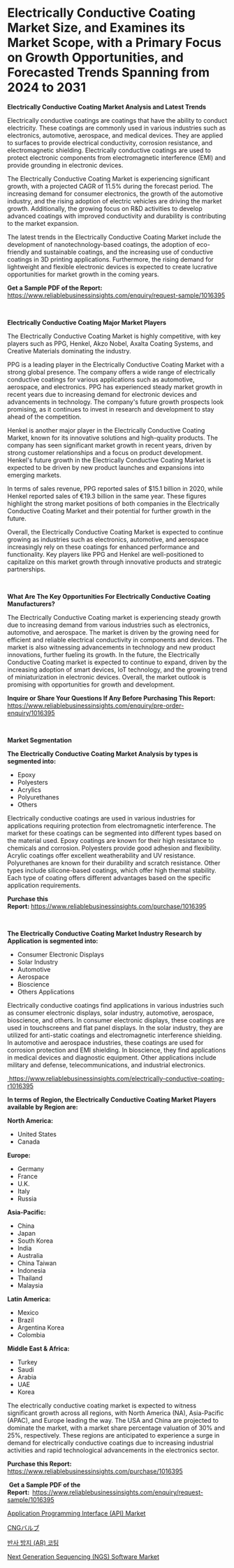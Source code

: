 <p><h1>Electrically Conductive Coating Market Size, and Examines its Market Scope, with a Primary Focus on Growth Opportunities, and Forecasted Trends Spanning from 2024 to 2031</h1></p><p><strong>Electrically Conductive Coating Market Analysis and Latest Trends</strong></p>
<p><p>Electrically conductive coatings are coatings that have the ability to conduct electricity. These coatings are commonly used in various industries such as electronics, automotive, aerospace, and medical devices. They are applied to surfaces to provide electrical conductivity, corrosion resistance, and electromagnetic shielding. Electrically conductive coatings are used to protect electronic components from electromagnetic interference (EMI) and provide grounding in electronic devices.</p><p>The Electrically Conductive Coating Market is experiencing significant growth, with a projected CAGR of 11.5% during the forecast period. The increasing demand for consumer electronics, the growth of the automotive industry, and the rising adoption of electric vehicles are driving the market growth. Additionally, the growing focus on R&D activities to develop advanced coatings with improved conductivity and durability is contributing to the market expansion.</p><p>The latest trends in the Electrically Conductive Coating Market include the development of nanotechnology-based coatings, the adoption of eco-friendly and sustainable coatings, and the increasing use of conductive coatings in 3D printing applications. Furthermore, the rising demand for lightweight and flexible electronic devices is expected to create lucrative opportunities for market growth in the coming years.</p></p>
<p><strong>Get a Sample PDF of the Report:&nbsp;</strong> <a href="https://www.reliablebusinessinsights.com/enquiry/request-sample/1016395">https://www.reliablebusinessinsights.com/enquiry/request-sample/1016395</a></p>
<p>&nbsp;</p>
<p><strong>Electrically Conductive Coating Major Market Players</strong></p>
<p><p>The Electrically Conductive Coating Market is highly competitive, with key players such as PPG, Henkel, Akzo Nobel, Axalta Coating Systems, and Creative Materials dominating the industry. </p><p>PPG is a leading player in the Electrically Conductive Coating Market with a strong global presence. The company offers a wide range of electrically conductive coatings for various applications such as automotive, aerospace, and electronics. PPG has experienced steady market growth in recent years due to increasing demand for electronic devices and advancements in technology. The company's future growth prospects look promising, as it continues to invest in research and development to stay ahead of the competition.</p><p>Henkel is another major player in the Electrically Conductive Coating Market, known for its innovative solutions and high-quality products. The company has seen significant market growth in recent years, driven by strong customer relationships and a focus on product development. Henkel's future growth in the Electrically Conductive Coating Market is expected to be driven by new product launches and expansions into emerging markets.</p><p>In terms of sales revenue, PPG reported sales of $15.1 billion in 2020, while Henkel reported sales of €19.3 billion in the same year. These figures highlight the strong market positions of both companies in the Electrically Conductive Coating Market and their potential for further growth in the future.</p><p>Overall, the Electrically Conductive Coating Market is expected to continue growing as industries such as electronics, automotive, and aerospace increasingly rely on these coatings for enhanced performance and functionality. Key players like PPG and Henkel are well-positioned to capitalize on this market growth through innovative products and strategic partnerships.</p></p>
<p>&nbsp;</p>
<p><strong>What Are The Key Opportunities For Electrically Conductive Coating Manufacturers?</strong></p>
<p><p>The Electrically Conductive Coating market is experiencing steady growth due to increasing demand from various industries such as electronics, automotive, and aerospace. The market is driven by the growing need for efficient and reliable electrical conductivity in components and devices. The market is also witnessing advancements in technology and new product innovations, further fueling its growth. In the future, the Electrically Conductive Coating market is expected to continue to expand, driven by the increasing adoption of smart devices, IoT technology, and the growing trend of miniaturization in electronic devices. Overall, the market outlook is promising with opportunities for growth and development.</p></p>
<p><strong>Inquire or Share Your Questions If Any Before Purchasing This Report:</strong> <a href="https://www.reliablebusinessinsights.com/enquiry/pre-order-enquiry/1016395">https://www.reliablebusinessinsights.com/enquiry/pre-order-enquiry/1016395</a></p>
<p>&nbsp;</p>
<p><strong>Market Segmentation</strong></p>
<p><strong>The Electrically Conductive Coating Market Analysis by types is segmented into:</strong></p>
<p><ul><li>Epoxy</li><li>Polyesters</li><li>Acrylics</li><li>Polyurethanes</li><li>Others</li></ul></p>
<p><p>Electrically conductive coatings are used in various industries for applications requiring protection from electromagnetic interference. The market for these coatings can be segmented into different types based on the material used. Epoxy coatings are known for their high resistance to chemicals and corrosion. Polyesters provide good adhesion and flexibility. Acrylic coatings offer excellent weatherability and UV resistance. Polyurethanes are known for their durability and scratch resistance. Other types include silicone-based coatings, which offer high thermal stability. Each type of coating offers different advantages based on the specific application requirements.</p></p>
<p><strong>Purchase this Report:&nbsp;</strong><a href="https://www.reliablebusinessinsights.com/purchase/1016395">https://www.reliablebusinessinsights.com/purchase/1016395</a></p>
<p>&nbsp;</p>
<p><strong>The Electrically Conductive Coating Market Industry Research by Application is segmented into:</strong></p>
<p><ul><li>Consumer Electronic Displays</li><li>Solar Industry</li><li>Automotive</li><li>Aerospace</li><li>Bioscience</li><li>Others Applications</li></ul></p>
<p><p>Electrically conductive coatings find applications in various industries such as consumer electronic displays, solar industry, automotive, aerospace, bioscience, and others. In consumer electronic displays, these coatings are used in touchscreens and flat panel displays. In the solar industry, they are utilized for anti-static coatings and electromagnetic interference shielding. In automotive and aerospace industries, these coatings are used for corrosion protection and EMI shielding. In bioscience, they find applications in medical devices and diagnostic equipment. Other applications include military and defense, telecommunications, and industrial electronics.</p></p>
<p><a href="https://www.reliablebusinessinsights.com/electrically-conductive-coating-r1016395">&nbsp;https://www.reliablebusinessinsights.com/electrically-conductive-coating-r1016395</a></p>
<p><strong>In terms of Region, the Electrically Conductive Coating Market Players available by Region are:</strong></p>
<p>
    <p> <strong> North America: </strong>
        <ul>
            <li>United States</li>
            <li>Canada</li>
        </ul>
        </p> 
    <p> <strong> Europe: </strong>
        <ul>
            <li>Germany</li>
            <li>France</li>
            <li>U.K.</li>
            <li>Italy</li>
            <li>Russia</li>
        </ul>
        </p> 
    <p> <strong> Asia-Pacific: </strong>
        <ul>
            <li>China</li>
            <li>Japan</li>
            <li>South Korea</li>
            <li>India</li>
            <li>Australia</li>
            <li>China Taiwan</li>
            <li>Indonesia</li>
            <li>Thailand</li>
            <li>Malaysia</li>
        </ul>
        </p> 
    <p> <strong> Latin America: </strong>
        <ul>
            <li>Mexico</li>
            <li>Brazil</li>
            <li>Argentina Korea</li>
            <li>Colombia</li>
        </ul>
        </p> 
    <p> <strong> Middle East & Africa: </strong>
        <ul>
            <li>Turkey</li>
            <li>Saudi</li>
            <li>Arabia</li>
            <li>UAE</li>
            <li>Korea</li>
        </ul>
    </p>
    </p>
<p><p>The electrically conductive coating market is expected to witness significant growth across all regions, with North America (NA), Asia-Pacific (APAC), and Europe leading the way. The USA and China are projected to dominate the market, with a market share percentage valuation of 30% and 25%, respectively. These regions are anticipated to experience a surge in demand for electrically conductive coatings due to increasing industrial activities and rapid technological advancements in the electronics sector.</p></p>
<p><strong>Purchase this Report: </strong><a href="https://www.reliablebusinessinsights.com/purchase/1016395">https://www.reliablebusinessinsights.com/purchase/1016395</a></p>
<p>&nbsp;<strong>Get a Sample PDF of the Report:&nbsp;&nbsp;</strong><a href="https://www.reliablebusinessinsights.com/enquiry/request-sample/1016395">https://www.reliablebusinessinsights.com/enquiry/request-sample/1016395</a></p>
<p><strong></strong></p>
<p><p><a href="https://github.com/pizolina/Market-Research-Report-List-5/blob/main/application-programming-interface-api-market.md">Application Programming Interface (API) Market</a></p><p><a href="https://medium.com/@garnett961981/cng%E3%83%90%E3%83%AB%E3%83%96%E5%B8%82%E5%A0%B4%E3%81%AE%E5%88%86%E6%9E%90-%E3%82%B0%E3%83%AD%E3%83%BC%E3%83%90%E3%83%AB%E7%94%A3%E6%A5%AD%E3%81%AE%E5%B1%95%E6%9C%9B%E3%81%A8%E4%BA%88%E6%B8%AC-2024%E5%B9%B4%E3%81%8B%E3%82%892031%E5%B9%B4-fa7c10d7904d">CNGバルブ</a></p><p><a href="https://medium.com/@cierrahayes645/%EB%B0%98%EC%82%AC-%EB%B0%A9%EC%A7%80-ar-%EC%BD%94%ED%8C%85-%EC%8B%9C%EC%9E%A5-%EB%B6%84%EC%84%9D-%EA%B7%B8-cagr-%EC%8B%9C%EC%9E%A5-%EC%84%B8%EB%B6%84%ED%99%94-%EB%B0%8F-%EA%B8%80%EB%A1%9C%EB%B2%8C-%EC%82%B0%EC%97%85-%EA%B0%9C%EC%9A%94-63e97dc08268">반사 방지 (AR) 코팅</a></p><p><a href="https://github.com/LiamKanenood/Market-Research-Report-List-1/blob/main/next-generation-sequencing-ngs-software-market.md">Next Generation Sequencing (NGS) Software Market</a></p></p>